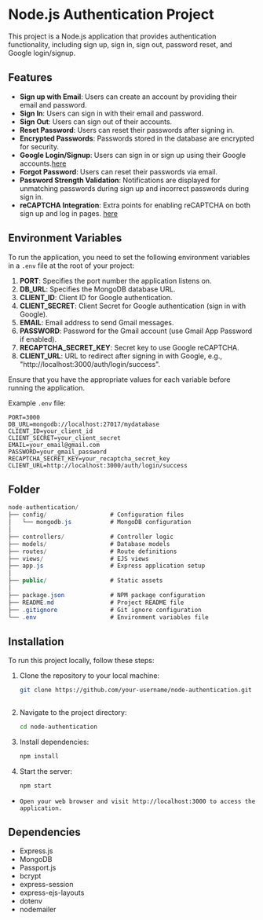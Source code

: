 # Node.js Authentication Project

This project is a Node.js application that provides authentication functionality, including sign up, sign in, sign out, password reset, and Google login/signup.



## Features
- **Sign up with Email**: Users can create an account by providing their email and password.
- **Sign In**: Users can sign in with their email and password.
- **Sign Out**: Users can sign out of their accounts.
- **Reset Password**: Users can reset their passwords after signing in.
- **Encrypted Passwords**: Passwords stored in the database are encrypted for security.
- **Google Login/Signup**: Users can sign in or sign up using their Google accounts.[here](https://console.cloud.google.com/apis/credentials/oauthclient/536056079130-v11aanfp4imnsmf22pi2779hm1ouh25a.apps.googleusercontent.com?project=nodejs-authentication-414411)
- **Forgot Password**: Users can reset their passwords via email.
- **Password Strength Validation**: Notifications are displayed for unmatching passwords during sign up and incorrect passwords during sign in.
- **reCAPTCHA Integration**: Extra points for enabling reCAPTCHA on both sign up and log in pages. [here](https://www.google.com/recaptcha/admin/site/695485478/settings)

## Environment Variables

To run the application, you need to set the following environment variables in a `.env` file at the root of your project:

1. **PORT**: Specifies the port number the application listens on.
2. **DB_URL**: Specifies the MongoDB database URL.
3. **CLIENT_ID**: Client ID for Google authentication.
4. **CLIENT_SECRET**: Client Secret for Google authentication (sign in with Google).
5. **EMAIL**: Email address to send Gmail messages.
6. **PASSWORD**: Password for the Gmail account (use Gmail App Password if enabled).
7. **RECAPTCHA_SECRET_KEY**: Secret key to use Google reCAPTCHA.
8. **CLIENT_URL**: URL to redirect after signing in with Google, e.g., "http://localhost:3000/auth/login/success".

Ensure that you have the appropriate values for each variable before running the application.

Example `.env` file:

```plaintext
PORT=3000
DB_URL=mongodb://localhost:27017/mydatabase
CLIENT_ID=your_client_id
CLIENT_SECRET=your_client_secret
EMAIL=your_email@gmail.com
PASSWORD=your_gmail_password
RECAPTCHA_SECRET_KEY=your_recaptcha_secret_key
CLIENT_URL=http://localhost:3000/auth/login/success
```

## Folder
  ```csharp
node-authentication/
├── config/                  # Configuration files
│   └── mongodb.js           # MongoDB configuration
│
├── controllers/             # Controller logic
├── models/                  # Database models
├── routes/                  # Route definitions
├── views/                   # EJS views
├── app.js                   # Express application setup
│
├── public/                  # Static assets
│
├── package.json             # NPM package configuration
├── README.md                # Project README file
├── .gitignore               # Git ignore configuration
└── .env                     # Environment variables file

```

## Installation

To run this project locally, follow these steps:

1. Clone the repository to your local machine:

   ```bash
   git clone https://github.com/your-username/node-authentication.git
  
2. Navigate to the project directory:
   ```bash
   cd node-authentication
    ```
3. Install dependencies:
   ```bash
   npm install

4. Start the server:
   ```bash
   npm start
- `Open your web browser and visit http://localhost:3000 to access the application.`

## Dependencies

- Express.js
- MongoDB
- Passport.js
- bcrypt
- express-session
- express-ejs-layouts
- dotenv
- nodemailer











  
